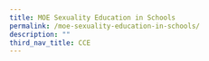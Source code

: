 ```yaml
---
title: MOE Sexuality Education in Schools
permalink: /moe-sexuality-education-in-schools/
description: ""
third_nav_title: CCE
---
```

